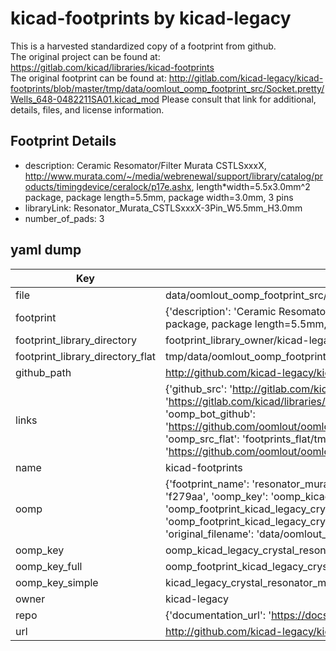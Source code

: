 # kicad-footprints by kicad-legacy  
This is a harvested standardized copy of a footprint from github.  
The original project can be found at:  
https://gitlab.com/kicad/libraries/kicad-footprints  
The original footprint can be found at:
http://gitlab.com/kicad-legacy/kicad-footprints/blob/master/tmp/data/oomlout_oomp_footprint_src/Socket.pretty/Wells_648-0482211SA01.kicad_mod
Please consult that link for additional, details, files, and license information.  
## Footprint Details
* description: Ceramic Resomator/Filter Murata CSTLSxxxX, http://www.murata.com/~/media/webrenewal/support/library/catalog/products/timingdevice/ceralock/p17e.ashx, length*width=5.5x3.0mm^2 package, package length=5.5mm, package width=3.0mm, 3 pins  
* libraryLink: Resonator_Murata_CSTLSxxxX-3Pin_W5.5mm_H3.0mm  
* number_of_pads: 3  
## yaml dump  
| Key | Value |  
| --- | --- |  
| file | data/oomlout_oomp_footprint_src/kicad-footprints/Crystal.pretty/Resonator_Murata_CSTLSxxxX-3Pin_W5.5mm_H3.0mm.kicad_mod |  
| footprint | {'description': 'Ceramic Resomator/Filter Murata CSTLSxxxX, http://www.murata.com/~/media/webrenewal/support/library/catalog/products/timingdevice/ceralock/p17e.ashx, length*width=5.5x3.0mm^2 package, package length=5.5mm, package width=3.0mm, 3 pins', 'libraryLink': 'Resonator_Murata_CSTLSxxxX-3Pin_W5.5mm_H3.0mm', 'number_of_pads': 3} |  
| footprint_library_directory | footprint_library_owner/kicad-legacy_kicad-footprints |  
| footprint_library_directory_flat | tmp/data/oomlout_oomp_footprint_src/footprints_flat/kicad_legacy_crystal_resonator_murata_cstlsxxxx_3pin_w5_5mm_h3_0mm/working |  
| github_path | http://github.com/kicad-legacy/kicad-footprints/blob/master/tmp/data/oomlout_oomp_footprint_src/Crystal.pretty/Resonator_Murata_CSTLSxxxX-3Pin_W5.5mm_H3.0mm.kicad_mod |  
| links | {'github_src': 'http://gitlab.com/kicad-legacy/kicad-footprints/blob/master/tmp/data/oomlout_oomp_footprint_src/Socket.pretty/Wells_648-0482211SA01.kicad_mod', 'github_src_repo': 'https://gitlab.com/kicad/libraries/kicad-footprints', 'oomp_bot': 'tmp/data/oomlout_oomp_footprint_src/footprints/kicad_legacy_crystal_resonator_murata_cstlsxxxx_3pin_w5_5mm_h3_0mm/working', 'oomp_bot_github': 'https://github.com/oomlout/oomlout_oomp_footprint_bot/tree/main/tmp/data/oomlout_oomp_footprint_src/footprints/kicad_legacy_crystal_resonator_murata_cstlsxxxx_3pin_w5_5mm_h3_0mm/working', 'oomp_src_flat': 'footprints_flat/tmp/data/oomlout_oomp_footprint_src/footprints_flat/kicad_legacy_crystal_resonator_murata_cstlsxxxx_3pin_w5_5mm_h3_0mm/working', 'oomp_src_flat_github': 'https://github.com/oomlout/oomlout_oomp_footprint_src/tree/main/tmp/data/oomlout_oomp_footprint_src/footprints_flat/kicad_legacy_crystal_resonator_murata_cstlsxxxx_3pin_w5_5mm_h3_0mm/working'} |  
| name | kicad-footprints |  
| oomp | {'footprint_name': 'resonator_murata_cstlsxxxx_3pin_w5_5mm_h3_0mm', 'library_name': 'crystal', 'md5': 'f279aa606d332f834862e614b0cab576', 'md5_10': 'f279aa606d', 'md5_5': 'f279a', 'md5_6': 'f279aa', 'oomp_key': 'oomp_kicad_legacy_crystal_resonator_murata_cstlsxxxx_3pin_w5_5mm_h3_0mm', 'oomp_key_extra': 'oomp_footprint_kicad_legacy_crystal_resonator_murata_cstlsxxxx_3pin_w5_5mm_h3_0mm', 'oomp_key_full': 'oomp_footprint_kicad_legacy_crystal_resonator_murata_cstlsxxxx_3pin_w5_5mm_h3_0mm_f279aa', 'oomp_key_simple': 'kicad_legacy_crystal_resonator_murata_cstlsxxxx_3pin_w5_5mm_h3_0mm', 'original_filename': 'data/oomlout_oomp_footprint_src/kicad-footprints/Crystal.pretty/Resonator_Murata_CSTLSxxxX-3Pin_W5.5mm_H3.0mm.kicad_mod', 'owner_name': 'kicad_legacy'} |  
| oomp_key | oomp_kicad_legacy_crystal_resonator_murata_cstlsxxxx_3pin_w5_5mm_h3_0mm |  
| oomp_key_full | oomp_footprint_kicad_legacy_crystal_resonator_murata_cstlsxxxx_3pin_w5_5mm_h3_0mm |  
| oomp_key_simple | kicad_legacy_crystal_resonator_murata_cstlsxxxx_3pin_w5_5mm_h3_0mm |  
| owner | kicad-legacy |  
| repo | {'documentation_url': 'https://docs.github.com/rest/repos/repos#get-a-repository', 'message': 'Not Found'} |  
| url | http://github.com/kicad-legacy/kicad-footprints |  

